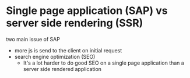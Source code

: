 # Single page application (SAP) vs server side rendering (SSR)

two main issue of SAP

- more js is send to the client on initial request
- search engine optimization (SEO)
  - It's a lot harder to do good SEO on a single page application than a server side rendered application
